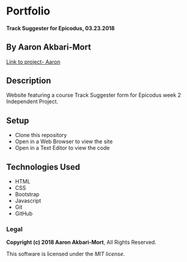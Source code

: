 # Portfolio

#### Track Suggester for Epicodus, 03.23.2018

## By Aaron Akbari-Mort

[Link to project- Aaron](https://aaronakbarimort.github.io/...)

## Description

Website featuring a course Track Suggester form for Epicodus week 2 Independent Project.

## Setup

* Clone this repository
* Open in a Web Browser to view the site
* Open in a Text Editor to view the code

## Technologies Used

* HTML
* CSS
* Bootstrap
* Javascript
* Git
* GitHub

### Legal

**Copyright (c) 2018 Aaron Akbari-Mort**, All Rights Reserved.

This software is licensed under the _MIT license_.
